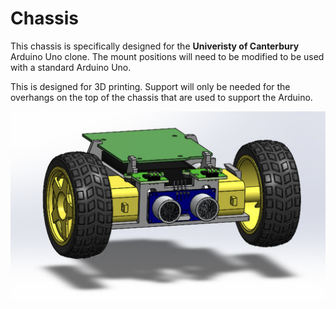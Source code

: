 # Chassis
This chassis is specifically designed for the **Univeristy of Canterbury** Arduino Uno clone. The mount positions will need to be modified to be used with a standard Arduino Uno.

This is designed for 3D printing. Support will only be needed for the overhangs on the top of the chassis that are used to support the Arduino.

![Render of robot chassis](render.png)